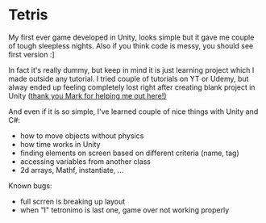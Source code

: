# Tetris

My first ever game developed in Unity, looks simple but it gave me couple of tough sleepless nights. Also if you think code is messy, you should see first version :]

In fact it's really dummy, but keep in mind it is just learning project which I made outside any tutorial. I tried couple of tutorials on YT or Udemy, but alway ended up feeling completely lost right after creating blank project in Unity ([thank you Mark for helping me out here!)](https://www.youtube.com/watch?v=vFjXKOXdgGo) 

And even if it is so simple, I've learned couple of nice things with Unity and C#:
- how to move objects without physics
- how time works in Unity
- finding elements on screen based on different criteria (name, tag)
- accessing variables from another class
- 2d arrays, Mathf, instantiate, ...


Known bugs:
- full scrren is breaking up layout
- when "I" tetronimo is last one, game over not working properly
